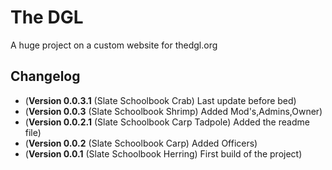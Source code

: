 # The DGL


A huge project on a custom website for thedgl.org

## Changelog
- (**Version 0.0.3.1** (Slate Schoolbook Crab) Last update before bed)
- (**Version 0.0.3** (Slate Schoolbook Shrimp) Added Mod's,Admins,Owner)
- (**Version 0.0.2.1** (Slate Schoolbook Carp Tadpole) Added the readme file)
- (**Version 0.0.2** (Slate Schoolbook Carp) Added Officers)
- (**Version 0.0.1** (Slate Schoolbook Herring) First build of the project)
